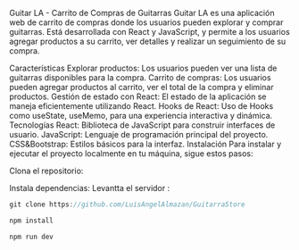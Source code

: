 Guitar LA - Carrito de Compras de Guitarras
Guitar LA es una aplicación web de carrito de compras donde los usuarios pueden explorar y comprar guitarras. Está desarrollada con React y JavaScript, y permite a los usuarios agregar productos a su carrito, ver detalles y realizar un seguimiento de su compra.

Características
Explorar productos: Los usuarios pueden ver una lista de guitarras disponibles para la compra.
Carrito de compras: Los usuarios pueden agregar productos al carrito, ver el total de la compra y eliminar productos.
Gestión de estado con React: El estado de la aplicación se maneja eficientemente utilizando React.
Hooks de React: Uso de Hooks como useState, useMemo, para una experiencia interactiva y dinámica.
Tecnologías
React: Biblioteca de JavaScript para construir interfaces de usuario.
JavaScript: Lenguaje de programación principal del proyecto.
CSS&Bootstrap: Estilos básicos para la interfaz.
Instalación
Para instalar y ejecutar el proyecto localmente en tu máquina, sigue estos pasos:

Clona el repositorio:


Instala dependencias:
Levantta el servidor :

```js
git clone https://github.com/LuisAngelAlmazan/GuitarraStore

```
```js
npm install

```
```js
npm run dev

```